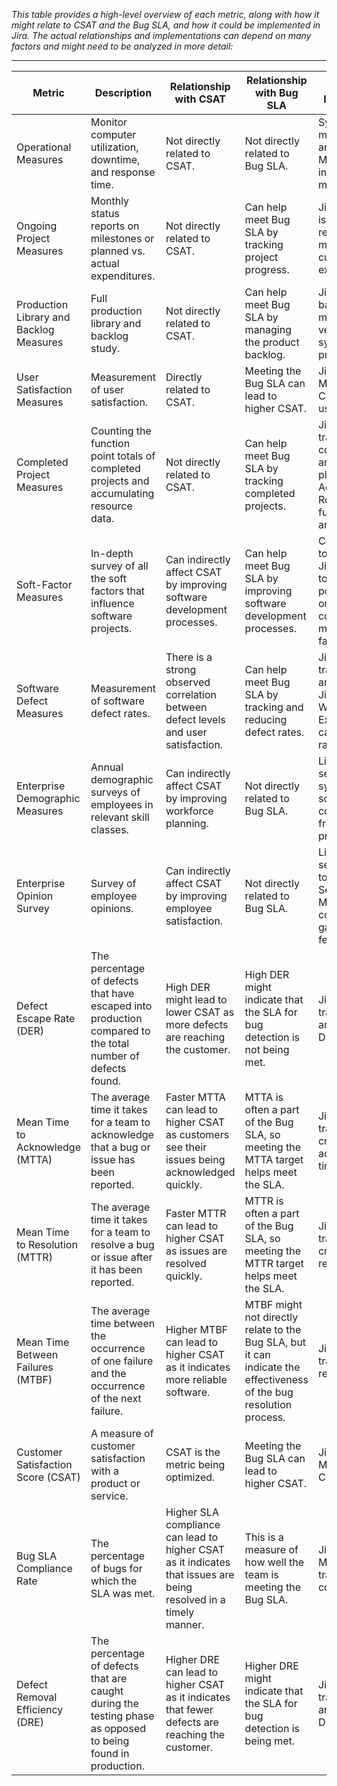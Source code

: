 *This table provides a high-level overview of each metric, along with how it might relate to CSAT and the Bug SLA, and how it could be implemented in Jira. The actual relationships and implementations can depend on many factors and might need to be analyzed in more detail:*

----

| Metric | Description | Relationship with CSAT | Relationship with Bug SLA | Jira Implementation |
| --- | --- | --- | --- | --- |
| Operational Measures | Monitor computer utilization, downtime, and response time. | Not directly related to CSAT. | Not directly related to Bug SLA. | System monitoring tools and Jira Service Management for incident management. |
| Ongoing Project Measures | Monthly status reports on milestones or planned vs. actual expenditures. | Not directly related to CSAT. | Can help meet Bug SLA by tracking project progress. | Jira Software with issues representing milestones and custom fields for expenditures. |
| Production Library and Backlog Measures | Full production library and backlog study. | Not directly related to CSAT. | Can help meet Bug SLA by managing the product backlog. | Jira Software for backlog management and version control systems for the production library. |
| User Satisfaction Measures | Measurement of user satisfaction. | Directly related to CSAT. | Meeting the Bug SLA can lead to higher CSAT. | Jira Service Management for CSAT surveys and user interviews. |
| Completed Project Measures | Counting the function point totals of completed projects and accumulating resource data. | Not directly related to CSAT. | Can help meet Bug SLA by tracking completed projects. | Jira Software for tracking completed issues and projects, and plugins like Advanced Roadmaps for function point analysis. |
| Soft-Factor Measures | In-depth survey of all the soft factors that influence software projects. | Can indirectly affect CSAT by improving software development processes. | Can help meet Bug SLA by improving software development processes. | Combination of tools, including Jira for tracking tool usage, and possibly surveys or other data collection methods for other factors. |
| Software Defect Measures | Measurement of software defect rates. | There is a strong observed correlation between defect levels and user satisfaction. | Can help meet Bug SLA by tracking and reducing defect rates. | Jira Software for tracking defects, and plugins like Jira Misc Workflow Extensions for calculating defect rates. |
| Enterprise Demographic Measures | Annual demographic surveys of employees in relevant skill classes. | Can indirectly affect CSAT by improving workforce planning. | Not directly related to Bug SLA. | Likely requires a separate HR system, though some information could be gathered from Jira user profiles. |
| Enterprise Opinion Survey | Survey of employee opinions. | Can indirectly affect CSAT by improving employee satisfaction. | Not directly related to Bug SLA. | Likely requires a separate survey tool, though Jira Service Management could be used for gathering some feedback. |
| Defect Escape Rate (DER) | The percentage of defects that have escaped into production compared to the total number of defects found. | High DER might lead to lower CSAT as more defects are reaching the customer. | High DER might indicate that the SLA for bug detection is not being met. | Jira Software for tracking defects and calculating DER. |
| Mean Time to Acknowledge (MTTA) | The average time it takes for a team to acknowledge that a bug or issue has been reported. | Faster MTTA can lead to higher CSAT as customers see their issues being acknowledged quickly. | MTTA is often a part of the Bug SLA, so meeting the MTTA target helps meet the SLA. | Jira Software for tracking issue creation and acknowledgement times. |
| Mean Time to Resolution (MTTR) | The average time it takes for a team to resolve a bug or issue after it has been reported. | Faster MTTR can lead to higher CSAT as issues are resolved quickly. | MTTR is often a part of the Bug SLA, so meeting the MTTR target helps meet the SLA. | Jira Software for tracking issue creation and resolution times. |
| Mean Time Between Failures (MTBF) | The average time between the occurrence of one failure and the occurrence of the next failure. | Higher MTBF can lead to higher CSAT as it indicates more reliable software. | MTBF might not directly relate to the Bug SLA, but it can indicate the effectiveness of the bug resolution process. | Jira Software for tracking issue resolution times. |
| Customer Satisfaction Score (CSAT) | A measure of customer satisfaction with a product or service. | CSAT is the metric being optimized. | Meeting the Bug SLA can lead to higher CSAT. | Jira Service Management for CSAT surveys. |
| Bug SLA Compliance Rate | The percentage of bugs for which the SLA was met. | Higher SLA compliance can lead to higher CSAT as it indicates that issues are being resolved in a timely manner. | This is a measure of how well the team is meeting the Bug SLA. | Jira Service Management for tracking SLA compliance. |
| Defect Removal Efficiency (DRE) | The percentage of defects that are caught during the testing phase as opposed to being found in production. | Higher DRE can lead to higher CSAT as it indicates that fewer defects are reaching the customer. | Higher DRE might indicate that the SLA for bug detection is being met. | Jira Software for tracking defects and calculating DRE. |

